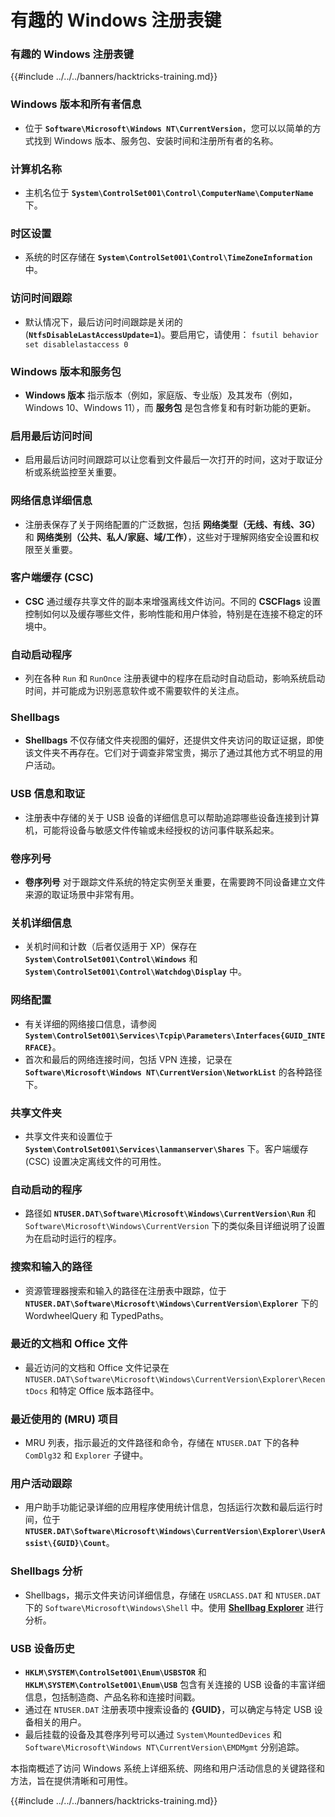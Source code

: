 # 有趣的 Windows 注册表键

### 有趣的 Windows 注册表键

{{#include ../../../banners/hacktricks-training.md}}

### **Windows 版本和所有者信息**

- 位于 **`Software\Microsoft\Windows NT\CurrentVersion`**，您可以以简单的方式找到 Windows 版本、服务包、安装时间和注册所有者的名称。

### **计算机名称**

- 主机名位于 **`System\ControlSet001\Control\ComputerName\ComputerName`** 下。

### **时区设置**

- 系统的时区存储在 **`System\ControlSet001\Control\TimeZoneInformation`** 中。

### **访问时间跟踪**

- 默认情况下，最后访问时间跟踪是关闭的 (**`NtfsDisableLastAccessUpdate=1`**)。要启用它，请使用：
`fsutil behavior set disablelastaccess 0`

### Windows 版本和服务包

- **Windows 版本** 指示版本（例如，家庭版、专业版）及其发布（例如，Windows 10、Windows 11），而 **服务包** 是包含修复和有时新功能的更新。

### 启用最后访问时间

- 启用最后访问时间跟踪可以让您看到文件最后一次打开的时间，这对于取证分析或系统监控至关重要。

### 网络信息详细信息

- 注册表保存了关于网络配置的广泛数据，包括 **网络类型（无线、有线、3G）** 和 **网络类别（公共、私人/家庭、域/工作）**，这些对于理解网络安全设置和权限至关重要。

### 客户端缓存 (CSC)

- **CSC** 通过缓存共享文件的副本来增强离线文件访问。不同的 **CSCFlags** 设置控制如何以及缓存哪些文件，影响性能和用户体验，特别是在连接不稳定的环境中。

### 自动启动程序

- 列在各种 `Run` 和 `RunOnce` 注册表键中的程序在启动时自动启动，影响系统启动时间，并可能成为识别恶意软件或不需要软件的关注点。

### Shellbags

- **Shellbags** 不仅存储文件夹视图的偏好，还提供文件夹访问的取证证据，即使该文件夹不再存在。它们对于调查非常宝贵，揭示了通过其他方式不明显的用户活动。

### USB 信息和取证

- 注册表中存储的关于 USB 设备的详细信息可以帮助追踪哪些设备连接到计算机，可能将设备与敏感文件传输或未经授权的访问事件联系起来。

### 卷序列号

- **卷序列号** 对于跟踪文件系统的特定实例至关重要，在需要跨不同设备建立文件来源的取证场景中非常有用。

### **关机详细信息**

- 关机时间和计数（后者仅适用于 XP）保存在 **`System\ControlSet001\Control\Windows`** 和 **`System\ControlSet001\Control\Watchdog\Display`** 中。

### **网络配置**

- 有关详细的网络接口信息，请参阅 **`System\ControlSet001\Services\Tcpip\Parameters\Interfaces{GUID_INTERFACE}`**。
- 首次和最后的网络连接时间，包括 VPN 连接，记录在 **`Software\Microsoft\Windows NT\CurrentVersion\NetworkList`** 的各种路径下。

### **共享文件夹**

- 共享文件夹和设置位于 **`System\ControlSet001\Services\lanmanserver\Shares`** 下。客户端缓存 (CSC) 设置决定离线文件的可用性。

### **自动启动的程序**

- 路径如 **`NTUSER.DAT\Software\Microsoft\Windows\CurrentVersion\Run`** 和 `Software\Microsoft\Windows\CurrentVersion` 下的类似条目详细说明了设置为在启动时运行的程序。

### **搜索和输入的路径**

- 资源管理器搜索和输入的路径在注册表中跟踪，位于 **`NTUSER.DAT\Software\Microsoft\Windows\CurrentVersion\Explorer`** 下的 WordwheelQuery 和 TypedPaths。

### **最近的文档和 Office 文件**

- 最近访问的文档和 Office 文件记录在 `NTUSER.DAT\Software\Microsoft\Windows\CurrentVersion\Explorer\RecentDocs` 和特定 Office 版本路径中。

### **最近使用的 (MRU) 项目**

- MRU 列表，指示最近的文件路径和命令，存储在 `NTUSER.DAT` 下的各种 `ComDlg32` 和 `Explorer` 子键中。

### **用户活动跟踪**

- 用户助手功能记录详细的应用程序使用统计信息，包括运行次数和最后运行时间，位于 **`NTUSER.DAT\Software\Microsoft\Windows\CurrentVersion\Explorer\UserAssist\{GUID}\Count`**。

### **Shellbags 分析**

- Shellbags，揭示文件夹访问详细信息，存储在 `USRCLASS.DAT` 和 `NTUSER.DAT` 下的 `Software\Microsoft\Windows\Shell` 中。使用 **[Shellbag Explorer](https://ericzimmerman.github.io/#!index.md)** 进行分析。

### **USB 设备历史**

- **`HKLM\SYSTEM\ControlSet001\Enum\USBSTOR`** 和 **`HKLM\SYSTEM\ControlSet001\Enum\USB`** 包含有关连接的 USB 设备的丰富详细信息，包括制造商、产品名称和连接时间戳。
- 通过在 `NTUSER.DAT` 注册表项中搜索设备的 **{GUID}**，可以确定与特定 USB 设备相关的用户。
- 最后挂载的设备及其卷序列号可以通过 `System\MountedDevices` 和 `Software\Microsoft\Windows NT\CurrentVersion\EMDMgmt` 分别追踪。

本指南概述了访问 Windows 系统上详细系统、网络和用户活动信息的关键路径和方法，旨在提供清晰和可用性。

{{#include ../../../banners/hacktricks-training.md}}
